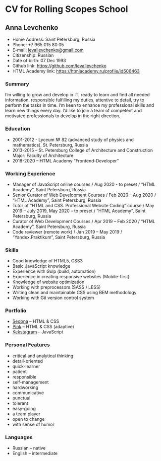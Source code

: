 # CV for Rolling Scopes School

## Anna Levchenko

* Home Address: Saint Petersburg, Russia
* Phone: +7 965 015 80 05
* E-mail: levallevchenko@gmail.com
* Citizenship: Russian
* Date of birth: 07 Dec 1993
* Github link: https://github.com/levallevchenko 
* HTML Academy link: https://htmlacademy.ru/profile/id506463

### Summary

I’m willing to grow and develop in IT, ready to learn and find all needed information, responsible fulfilling my duties, attentive to detail, try to perform the tasks in time. 
I‘m keen to enhance my professional skills and learn new things every day. 
I’d like to join a team of competent and motivated professionals to develop in the right direction.

### Education
- 2001-2012 - Lyceum № 82 (advanced study of physics and mathematics), St. Petersburg, Russia 
- 2013-2015 – St. Petersburg College of Architecture and Construction
Major: Faculty of Architecture
- 2018-2020 – HTML Academy “Frontend-Developer”

### Working Experience

* Manager of JavaScript online courses / Aug 2020 - to preset / “HTML Academy”, Saint Petersburg, Russia
* Senior Сurator of Web Development Courses / Feb 2020 – Aug 2020 / “HTML Academy”, Saint Petersburg, Russia
* Tutor of “HTML and CSS. Professional Website Coding” course / May 2019 – July 2019, May 2020 – to preset / “HTML Academy”, Saint Petersburg, Russia
* Сurator of Web Development Courses / Apr 2019 – Feb 2020 / “HTML Academy”, Saint Petersburg, Russia
* Code reviewer (remote work) / Jan 2019 – May 2019 / “Yandex.Praktikum”, Saint Petersburg, Russia

### Skills

* Good knowledge of HTML5, CSS3
* Basic JavaScript knowledge
* Experience with Gulp (build, automation)
* Experience in creating responsive websites (Mobile-first)
* Knowledge of website optimization
* Working with preprocessors (SASS / LESS)
* Writing clean and maintainable CSS using BEM methodology
* Working with Git version control system

### Portfolio

* [Sedona](https://levallevchenko.github.io/Sedona/) – HTML & CSS
* [Pink](https://levallevchenko.github.io/Pink/build) – HTML & CSS (adaptive)
* [Kekstagram](https://levallevchenko.github.io/Kekstagram/) – JavaScript


### Personal Features

* critical and analytical thinking
* detail-oriented
* quick-learner
* patient
* responsible
* self-management
* hardworking
* communicative
* punctual 
* tolerant
* easy-going
* a team player
* open to change
* with sense of humor

### Languages

* Russian – native 
* English – intermediate 
